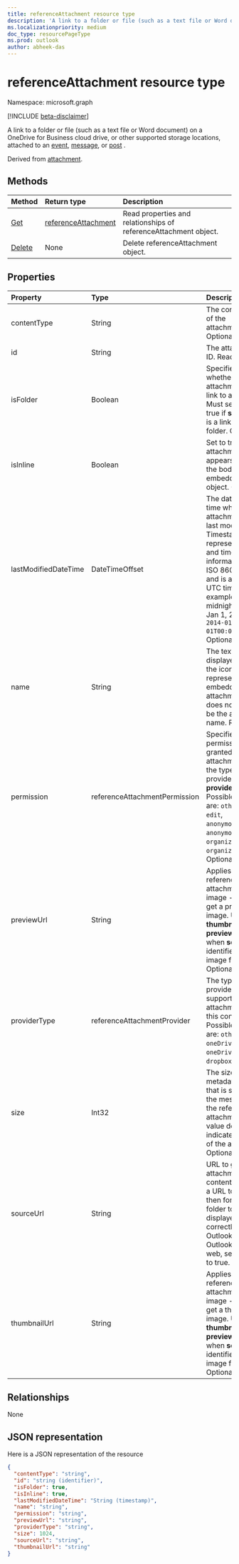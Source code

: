 ```yaml
---
title: referenceAttachment resource type
description: 'A link to a folder or file (such as a text file or Word document) on a OneDrive for Business cloud drive, or other supported storage locations, attached to '
ms.localizationpriority: medium
doc_type: resourcePageType
ms.prod: outlook
author: abheek-das
---
```


# referenceAttachment resource type

Namespace: microsoft.graph

[!INCLUDE [beta-disclaimer](../../includes/beta-disclaimer.md)]

A link to a folder or file (such as a text file or Word document) on a OneDrive for Business cloud drive, or other supported storage locations, attached to 
an [event](../resources/event.md), [message](../resources/message.md), or [post](../resources/post.md) .

Derived from [attachment](attachment.md).

## Methods

| Method                                | Return type                                   | Description                                                      |
| :------------------------------------ | :-------------------------------------------- | :--------------------------------------------------------------- |
| [Get](../api/attachment-get.md)       | [referenceAttachment](referenceattachment.md) | Read properties and relationships of referenceAttachment object. |
| [Delete](../api/attachment-delete.md) | None                                          | Delete referenceAttachment object.                               |

## Properties

| Property             | Type                          | Description                                                                                                                                                                                                                                     |
| :------------------- | :---------------------------- | :---------------------------------------------------------------------------------------------------------------------------------------------------------------------------------------------------------------------------------------------- |
| contentType          | String                        | The content type of the attachment. Optional.                                                                                                                                                                                                   |
| id                   | String                        | The attachment ID.  Read-only.                                                                                                                                                                                                                  |
| isFolder             | Boolean                       | Specifies whether the attachment is a link to a folder. Must set this to true if **sourceUrl** is a link to a folder. Optional.                                                                                                                 |
| isInline             | Boolean                       | Set to true if the attachment appears inline in the body of the embedding object. Optional.                                                                                                                                                     |
| lastModifiedDateTime | DateTimeOffset                | The date and time when the attachment was last modified. The Timestamp type represents date and time information using ISO 8601 format and is always in UTC time. For example, midnight UTC on Jan 1, 2014 is `2014-01-01T00:00:00Z`. Optional. |
| name                 | String                        | The text that is displayed below the icon representing the embedded attachment. This does not need to be the actual file name. Required.                                                                                                        |
| permission           | referenceAttachmentPermission | Specifies the permissions granted for the attachment by the type of provider in **providerType**. Possible values are: `other`, `view`, `edit`, `anonymousView`, `anonymousEdit`, `organizationView`, `organizationEdit`. Optional.             |
| previewUrl           | String                        | Applies to only a reference attachment of an image - URL to get a preview image. Use **thumbnailUrl** and **previewUrl** only when **sourceUrl** identifies an image file. Optional.                                                            |
| providerType         | referenceAttachmentProvider   | The type of provider that supports an attachment of this contentType. Possible values are: `other`, `oneDriveBusiness`, `oneDriveConsumer`, `dropbox`. Optional.                                                                                |
| size                 | Int32                         | The size of the metadata in bytes that is stored on the message for the reference attachment. This value does not indicate the size of the actual file. Optional.                                                                               |
| sourceUrl            | String                        | URL to get the attachment content. If this is a URL to a folder, then for the folder to be displayed correctly in Outlook or Outlook on the web, set **isFolder** to true. Required.                                                            |
| thumbnailUrl         | String                        | Applies to only a reference attachment of an image - URL to get a thumbnail image. Use **thumbnailUrl** and **previewUrl** only when **sourceUrl** identifies an image file. Optional.                                                          |

## Relationships

None

## JSON representation

Here is a JSON representation of the resource

<!-- {
  "blockType": "resource",
  "baseType": "microsoft.graph.attachment",
  "keyProperty":"id",
  "optionalProperties": [

  ],
  "@odata.type": "microsoft.graph.referenceAttachment"
}-->

```json
{
  "contentType": "string",
  "id": "string (identifier)",
  "isFolder": true,
  "isInline": true,
  "lastModifiedDateTime": "String (timestamp)",
  "name": "string",
  "permission": "string",
  "previewUrl": "string",
  "providerType": "string",
  "size": 1024,
  "sourceUrl": "string",
  "thumbnailUrl": "string"
}

```

<!-- uuid: 8fcb5dbc-d5aa-4681-8e31-b001d5168d79
2015-10-25 14:57:30 UTC -->

<!--
{
  "type": "#page.annotation",
  "description": "referenceAttachment resource",
  "keywords": "",
  "section": "documentation",
  "tocPath": "",
  "suppressions": []
}
-->
